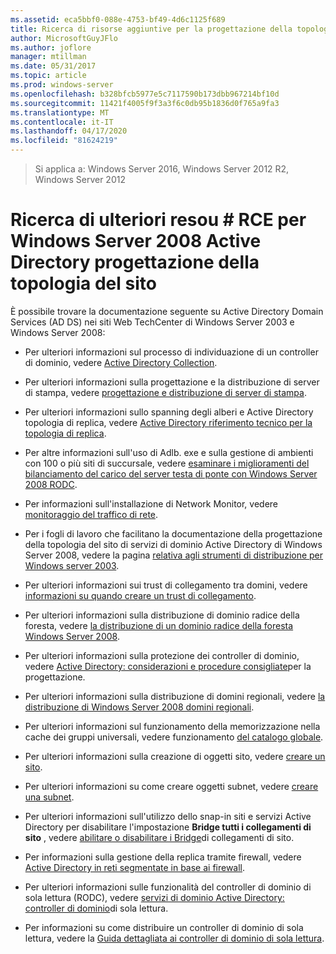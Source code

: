 ```yaml
---
ms.assetid: eca5bbf0-088e-4753-bf49-4d6c1125f689
title: Ricerca di risorse aggiuntive per la progettazione della topologia del sito di Windows Server 2008 Active Directory
author: MicrosoftGuyJFlo
ms.author: joflore
manager: mtillman
ms.date: 05/31/2017
ms.topic: article
ms.prod: windows-server
ms.openlocfilehash: b328bfcb5977e5c7117590b173dbb967214bf10d
ms.sourcegitcommit: 11421f4005f9f3a3f6c0db95b1836d0f765a9fa3
ms.translationtype: MT
ms.contentlocale: it-IT
ms.lasthandoff: 04/17/2020
ms.locfileid: "81624219"
---
```

> Si applica a: Windows Server 2016, Windows Server 2012 R2, Windows Server 2012

# <a name="finding-additional-resources-for-windows-server-2008-active-directory-site-topology-design"></a>Ricerca di ulteriori resou # RCE per Windows Server 2008 Active Directory progettazione della topologia del sito

È possibile trovare la documentazione seguente su Active Directory Domain Services (AD DS) nei siti Web TechCenter di Windows Server 2003 e Windows Server 2008:

- Per ulteriori informazioni sul processo di individuazione di un controller di dominio, vedere [Active Directory Collection](https://docs.microsoft.com/previous-versions/windows/it-pro/windows-server-2003/cc780036(v=ws.10)).

- Per ulteriori informazioni sulla progettazione e la distribuzione di server di stampa, vedere [progettazione e distribuzione di server di stampa](https://docs.microsoft.com/previous-versions/windows/it-pro/windows-server-2003/cc785842(v=ws.10)).

- Per ulteriori informazioni sullo spanning degli alberi e Active Directory topologia di replica, vedere [Active Directory riferimento tecnico per la topologia di replica](https://docs.microsoft.com/previous-versions/windows/it-pro/windows-server-2003/cc755326(v=ws.10)).

- Per altre informazioni sull'uso di Adlb. exe e sulla gestione di ambienti con 100 o più siti di succursale, vedere [esaminare i miglioramenti del bilanciamento del carico del server testa di ponte con Windows Server 2008 RODC](https://docs.microsoft.com/previous-versions/windows/it-pro/windows-server-2008-R2-and-2008/dd735927(v%3dws.10)).

- Per informazioni sull'installazione di Network Monitor, vedere [monitoraggio del traffico di rete](https://docs.microsoft.com/previous-versions/windows/it-pro/windows-server-2003/cc783075(v=ws.10)).

- Per i fogli di lavoro che facilitano la documentazione della progettazione della topologia del sito di servizi di dominio Active Directory di Windows Server 2008, vedere la pagina [relativa agli strumenti di distribuzione per Windows server 2003](https://microsoft.com/download/details.aspx?id=9608).

- Per ulteriori informazioni sui trust di collegamento tra domini, vedere [informazioni su quando creare un trust di collegamento](https://docs.microsoft.com/previous-versions/windows/it-pro/windows-server-2008-R2-and-2008/cc754538(v=ws.11)).

- Per ulteriori informazioni sulla distribuzione di dominio radice della foresta, vedere [la distribuzione di un dominio radice della foresta Windows Server 2008](https://docs.microsoft.com/previous-versions/windows/it-pro/windows-server-2008-R2-and-2008/cc731174(v=ws.10)).

- Per ulteriori informazioni sulla protezione dei controller di dominio, vedere [Active Directory: considerazioni e procedure consigliate](https://social.technet.microsoft.com/wiki/contents/articles/52587.active-directory-design-considerations-and-best-practices.aspx)per la progettazione.

- Per ulteriori informazioni sulla distribuzione di domini regionali, vedere [la distribuzione di Windows Server 2008 domini regionali](https://docs.microsoft.com/previous-versions/windows/it-pro/windows-server-2008-R2-and-2008/cc755118(v=ws.10)).

- Per ulteriori informazioni sul funzionamento della memorizzazione nella cache dei gruppi universali, vedere funzionamento [del catalogo globale](https://docs.microsoft.com/previous-versions/windows/it-pro/windows-server-2003/cc737410(v=ws.10)).

- Per ulteriori informazioni sulla creazione di oggetti sito, vedere [creare un sito](https://docs.microsoft.com/previous-versions/windows/it-pro/windows-server-2008-R2-and-2008/cc772304(v=ws.11)).

- Per ulteriori informazioni su come creare oggetti subnet, vedere [creare una subnet](https://docs.microsoft.com/previous-versions/windows/it-pro/windows-server-2008-R2-and-2008/cc770372(v=ws.11)).

- Per ulteriori informazioni sull'utilizzo dello snap-in siti e servizi Active Directory per disabilitare l'impostazione **Bridge tutti i collegamenti di sito** , vedere [abilitare o disabilitare i Bridge](https://docs.microsoft.com/previous-versions/windows/it-pro/windows-server-2003/cc738789(v=ws.10))di collegamenti di sito.

- Per informazioni sulla gestione della replica tramite firewall, vedere [Active Directory in reti segmentate in base ai firewall](https://microsoft.com/download/details.aspx?familyid=c2ef3846-43f0-4caf-9767-a9166368434e).

- Per ulteriori informazioni sulle funzionalità del controller di dominio di sola lettura (RODC), vedere [servizi di dominio Active Directory: controller di dominio](https://docs.microsoft.com/previous-versions/windows/it-pro/windows-server-2008-R2-and-2008/cc732801(v=ws.10))di sola lettura.

- Per informazioni su come distribuire un controller di dominio di sola lettura, vedere la [Guida dettagliata ai controller di dominio di sola lettura](https://docs.microsoft.com/previous-versions/windows/it-pro/windows-server-2008-R2-and-2008/cc772234(v=ws.10)).
